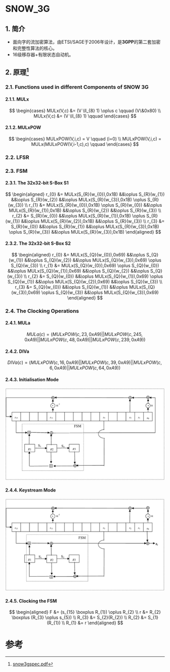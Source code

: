 # SNOW_3G



## 1. 简介

- 面向字的流加密算法，由ETSI/SAGE于2006年设计，是**3GPP**的第二套加密和完整性算法的核心。
- 16级移存器+有限状态自动机。




## 2. 原理[^1]

### 2.1. Functions used in different Components of SNOW 3G

#### 2.1.1. MULx

$$
\begin{cases}
    MULx(V,c) &= (V \ll_{8} 1) \oplus c \qquad (V\&0x80) \\
    MULx(V,c) &= (V \ll_{8} 1) \qquad
\end{cases}
$$

#### 2.1.2. MULxPOW

$$
\begin{cases}
    MULxPOW(V,i,c) = V \qquad (i=0) \\
    MULxPOW(V,i,c) = MULx(MULxPOW(V,i-1,c),c) \qquad
\end{cases}
$$


### 2.2. LFSR


### 2.3. FSM


#### 2.3.1. The 32x32-bit S-Box S1


$$
\begin{aligned}
    r_{0} &= MULx(S_{R}(w_{0}),0x1B) &&\oplus S_{R}(w_{1}) &&\oplus S_{R}(w_{2}) &&\oplus MULx(S_{R}(w_{3}),0x1B) \oplus S_{R}(w_{3}) \\
    r_{1} &= MULx(S_{R}(w_{0}),0x1B) \oplus S_{R}(w_{0}) &&\oplus MULx(S_{R}(w_{1}),0x1B) &&\oplus S_{R}(w_{2}) &&\oplus S_{R}(w_{3}) \\
    r_{2} &= S_{R}(w_{0}) &&\oplus MULx(S_{R}(w_{1}),0x1B) \oplus S_{R}(w_{1}) &&\oplus MULx(S_{R}(w_{2}),0x1B) &&\oplus S_{R}(w_{3}) \\
    r_{3} &= S_{R}(w_{0}) &&\oplus S_{R}(w_{1}) &&\oplus MULx(S_{R}(w_{3}),0x1B) \oplus S_{R}(w_{3}) &&\oplus MULx(S_{R}(w_{3}),0x1B)
\end{aligned}
$$


#### 2.3.2. The 32x32-bit S-Box S2 


$$
\begin{aligned}
    r_{0} &= MULx(S_{Q}(w_{0}),0x69) &&\oplus S_{Q}(w_{1}) &&\oplus S_{Q}(w_{2}) &&\oplus MULx(S_{Q}(w_{3}),0x69) \oplus S_{Q}(w_{3}) \\
    r_{1} &= MULx(S_{Q}(w_{0}),0x69) \oplus S_{Q}(w_{0}) &&\oplus MULx(S_{Q}(w_{1}),0x69) &&\oplus S_{Q}(w_{2}) &&\oplus S_{Q}(w_{3}) \\
    r_{2} &= S_{Q}(w_{0}) &&\oplus MULx(S_{Q}(w_{1}),0x69) \oplus S_{Q}(w_{1}) &&\oplus MULx(S_{Q}(w_{2}),0x69) &&\oplus S_{Q}(w_{3}) \\
    r_{3} &= S_{Q}(w_{0}) &&\oplus S_{Q}(w_{1}) &&\oplus MULx(S_{Q}(w_{3}),0x69) \oplus S_{Q}(w_{3}) &&\oplus MULx(S_{Q}(w_{3}),0x69) 
\end{aligned}
$$


### 2.4. The Clocking Operations


#### 2.4.1. MULa


$$
MULa(c) = (MULxPOW(c, 23, 0xA9) || MULxPOW(c, 245, 0xA9) || MULxPOW(c, 48, 0xA9) || MULxPOW(c, 239, 0xA9))
$$

#### 2.4.2. DIVa

$$
DIVa(c) = (MULxPOW(c, 16, 0xA9) || MULxPOW(c, 39, 0xA9) || MULxPOW(c, 6, 0xA9) || MULxPOW(c, 64, 0xA9))
$$

#### 2.4.3. Initialisation Mode

![](assets/key_init.png)

#### 2.4.4. Keystream Mode

![](assets/keystream.png)

#### 2.4.5. Clocking the FSM

$$
\begin{aligned}
    F &= (s_{15} \boxplus R_{1}) \oplus R_{2} \\
    r &= R_{2} \boxplus (R_{3} \oplus s_{5}) \\
    R_{3} &= S_{2}(R_{2}) \\
    R_{2} &= S_{1}(R_{1}) \\
    R_{1} &= r
\end{aligned}
$$



# 参考

[^1]: [snow3gspec.pdf](https://www.gsma.com/security/wp-content/uploads/2019/05/snow3gspec.pdf)